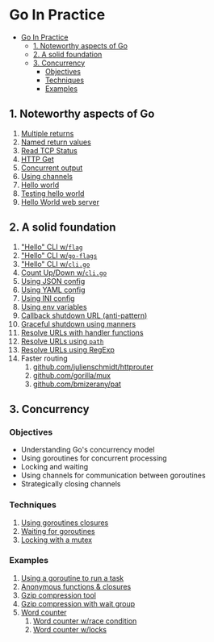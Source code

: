 # Go In Practice

- [Go In Practice](#go-in-practice)
  - [1. Noteworthy aspects of Go](#1-noteworthy-aspects-of-go)
  - [2. A solid foundation](#2-a-solid-foundation)
  - [3. Concurrency](#3-concurrency)
    - [Objectives](#objectives)
    - [Techniques](#techniques)
    - [Examples](#examples)

## 1. Noteworthy aspects of Go

1. [Multiple returns](1/returns.go)
2. [Named return values](1/returns2.go)
3. [Read TCP Status](1/read_status.go)
4. [HTTP Get](1/http_get.go)
5. [Concurrent output](1/concurrent_print.go)
6. [Using channels](1/channel.go)
7. [Hello world](1/hello.go)
8. [Testing hello world](1/hello_test.go)
9. [Hello World web server](1/nago.go)

## 2. A solid foundation

1. ["Hello" CLI w/`flag`](2/flag_cli.go)
2. ["Hello" CLI w/`go-flags`](2/go_flags/main.go)
3. ["Hello" CLI w/`cli.go`](2/cli_go/main.go)
4. [Count Up/Down w/`cli.go`](2/count_cli/main.go)
5. [Using JSON config](2/config_json/main.go)
6. [Using YAML config](2/config_yaml/main.go)
7. [Using INI config](2/config_ini/main.go)
8. [Using env variables](2/env_config.go)
9. [Callback shutdown URL (anti-pattern)](2/callback_shutdown.go)
10. [Graceful shutdown using manners](2/manners_shutdown/main.go)
11. [Resolve URLs with handler functions](2/multiple_handlers.go)
12. [Resolve URLs using `path`](2/path_handlers/main.go)
13. [Resolve URLs using RegExp](2/regex_handlers.go)
14. Faster routing
    1. [github.com/julienschmidt/httprouter](https://github.com/julienschmidt/httprouter)
    2. [github.com/gorilla/mux](https://github.com/gorilla/mux)
    3. [github.com/bmizerany/pat](https://github.com/bmizerany/pat)

## 3. Concurrency

### Objectives

* Understanding Go's concurrency model
* Using goroutines for concurrent processing
* Locking and waiting
* Using channels for communication between goroutines
* Strategically closing channels

### Techniques

1. [Using goroutines closures](3/techniques/closures.md)
2. [Waiting for goroutines](3/techniques/waiting.md)
3. [Locking with a mutex](3/techniques/mutex.md)

### Examples

1. [Using a goroutine to run a task](3/goroutine.go)
2. [Anonymous functions & closures](3/anonymous_function.go)
3. [Gzip compression tool](3/gzip_compression.go)
4. [Gzip compression with wait group](3/gzip_wait_group.go)
5. [Word counter](3/word_counter)
   1. [Word counter w/race condition](3/word_counter/word_counter_race_condition.go)
   2. [Word counter w/locks](3/word_counter/word_counter_locks.go)
